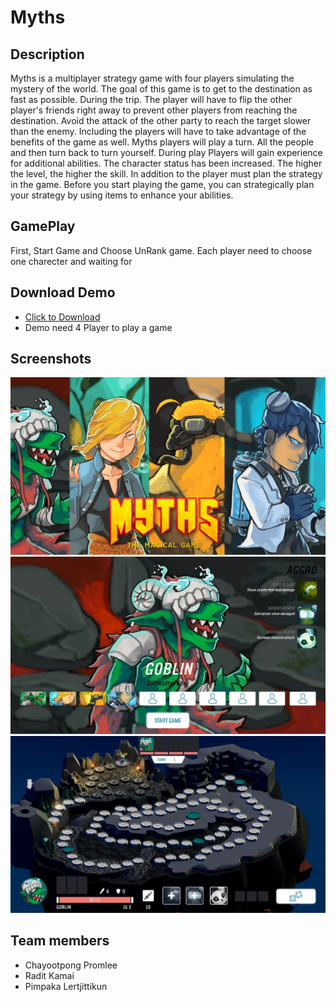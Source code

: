 # Myths
## Description
Myths is a multiplayer strategy game with four players simulating the mystery of the world. The goal of this game is to get to the destination as fast as possible. During the trip. The player will have to flip the other player's friends right away to prevent other players from reaching the destination. Avoid the attack of the other party to reach the target slower than the enemy. Including the players will have to take advantage of the benefits of the game as well. Myths players will play a turn. All the people and then turn back to turn yourself. During play Players will gain experience for additional abilities. The character status has been increased. The higher the level, the higher the skill. In addition to the player must plan the strategy in the game. Before you start playing the game, you can strategically plan your strategy by using items to enhance your abilities.
## GamePlay
First, Start Game and Choose UnRank game. Each player need to choose one charecter and waiting for

## Download Demo
 - [Click to Download](https://1drv.ms/u/s!Ai9z8mPSceQOhiQGv2yu9Bn1SF9w?e=OOFtnk)
 - Demo need 4 Player to play a game
 ## Screenshots
![logo](/picture/BGC02.jpg)
![Standby](/picture/Standby.JPG)
![Gameplay](/picture/Gameplay.JPG)
 ## Team members
- Chayootpong Promlee
- Radit Kamai
- Pimpaka Lertjittikun
